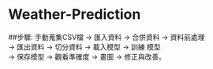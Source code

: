 # Weather-Prediction
##步驟:
手動蒐集CSV檔 → 匯入資料 → 合併資料 → 資料前處理 <br>→ 匯出資料 → 切分資料 → 載入模型 → 訓練
模型 <br>→ 保存模型 → 觀看準確度 → 畫圖 → 修正與改善。
